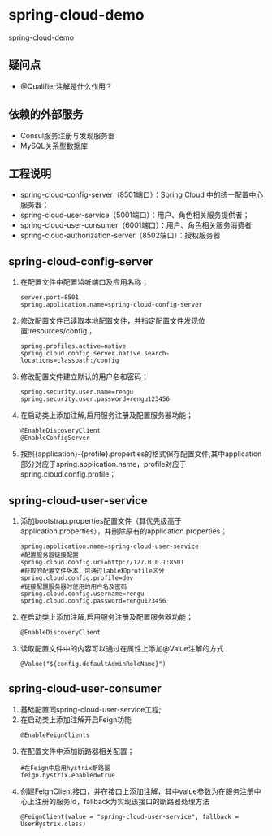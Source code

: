# spring-cloud-demo
spring-cloud-demo

## 疑问点
- @Qualifier注解是什么作用？

## 依赖的外部服务
- Consul服务注册与发现服务器
- MySQL关系型数据库

## 工程说明
- spring-cloud-config-server（8501端口）：Spring Cloud 中的统一配置中心服务器；
- spring-cloud-user-service（5001端口）：用户、角色相关服务提供者；
- spring-cloud-user-consumer（6001端口）：用户、角色相关服务消费者
- spring-cloud-authorization-server（8502端口）：授权服务器

## spring-cloud-config-server
1. 在配置文件中配置监听端口及应用名称；
    ```
    server.port=8501
    spring.application.name=spring-cloud-config-server
    ```
2. 修改配置文件已读取本地配置文件，并指定配置文件发现位置:resources/config；
    ```
    spring.profiles.active=native
    spring.cloud.config.server.native.search-locations=classpath:/config
    ```
3. 修改配置文件建立默认的用户名和密码；
    ```
    spring.security.user.name=rengu
    spring.security.user.password=rengu123456
    ```
4. 在启动类上添加注解,启用服务注册及配置服务器功能；
    ```
    @EnableDiscoveryClient
    @EnableConfigServer
    ```
5. 按照{application}-{profile}.properties的格式保存配置文件,其中application部分对应于spring.application.name，profile对应于spring.cloud.config.profile；

## spring-cloud-user-service
1. 添加bootstrap.properties配置文件（其优先级高于application.properties），并删除原有的application.properties；
    ```
    spring.application.name=spring-cloud-user-service
    #配置服务器链接配置
    spring.cloud.config.uri=http://127.0.0.1:8501
    #获取的配置文件版本，可通过lable和profile区分
    spring.cloud.config.profile=dev
    #链接配置服务器时使用的用户名及密码
    spring.cloud.config.username=rengu
    spring.cloud.config.password=rengu123456
    ```
2. 在启动类上添加注解,启用服务注册及配置服务器功能；
    ```
    @EnableDiscoveryClient
    ```
3. 读取配置文件中的内容可以通过在属性上添加@Value注解的方式
    ```
    @Value("${config.defaultAdminRoleName}")
    ```  

## spring-cloud-user-consumer 
1. 基础配置同spring-cloud-user-service工程;
2. 在启动类上添加注解开启Feign功能
    ```
    @EnableFeignClients
    ```
3. 在配置文件中添加断路器相关配置；
    ```
    #在Feign中启用hystrix断路器
    feign.hystrix.enabled=true
    ```
3. 创建FeignClient接口，并在接口上添加注解，其中value参数为在服务注册中心上注册的服务Id，fallback为实现该接口的断路器处理方法
    ```
    @FeignClient(value = "spring-cloud-user-service", fallback = UserHystrix.class)
    ```  